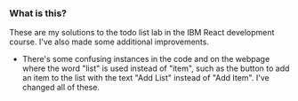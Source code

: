 ### What is this?

These are my solutions to the todo list lab in the IBM React development course.
I've also made some additional improvements. 
- There's some confusing instances in the code and on the webpage where the word "list" is used instead of "item", such as the button to add an item to the list with the text "Add List" instead of "Add Item". I've changed all of these.
